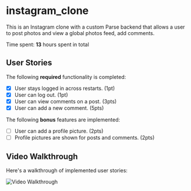 # instagram_clone
This is an Instagram clone with a custom Parse backend that allows a user to post photos and view a global photos feed, add comments.

Time spent: **13** hours spent in total

## User Stories

The following **required** functionality is completed:

- [X] User stays logged in across restarts. (1pt)
- [X] User can log out. (1pt)
- [X] User can view comments on a post. (3pts)
- [X] User can add a new comment. (5pts)

The following **bonus** features are implemented:

- [ ] User can add a profile picture. (2pts)
- [ ] Profile pictures are shown for posts and comments. (2pts)

## Video Walkthrough

Here's a walkthrough of implemented user stories:

<img src='https://recordit.co/2oQ8mi6RGj/gif/notify' title='Video Walkthrough' width='' alt='Video Walkthrough' />
